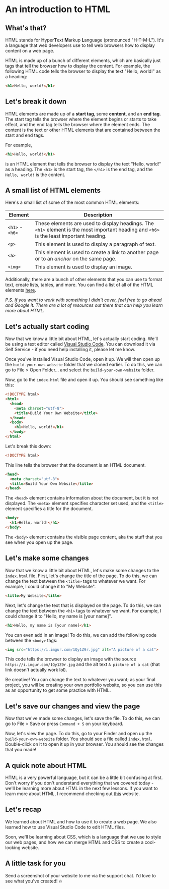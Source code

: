 # An introduction to HTML

## What's that?

HTML stands for **H**yper**T**ext **M**arkup **L**anguage (pronounced "H-T-M-L"). It's a language that web developers use to tell web browsers how to display content on a web page.

HTML is made up of a bunch of different elements, which are basically just tags that tell the browser how to display the content. For example, the following HTML code tells the browser to display the text "Hello, world!" as a heading:

```html
<h1>Hello, world!</h1>
```

## Let's break it down

HTML elements are made up of a **start tag**, some **content**, and an **end tag**. The start tag tells the browser where the element begins or starts to take effect, and the end tag tells the browser where the element ends. The content is the text or other HTML elements that are contained between the start and end tags.

For example,

```html
<h1>Hello, world!</h1>
```

is an HTML element that tells the browser to display the text "Hello, world!" as a heading. The `<h1>` is the start tag, the `</h1>` is the end tag, and the `Hello, world!` is the content.

## A small list of HTML elements

Here's a small list of some of the most common HTML elements:

| Element | Description |
| ------- | ----------- |
| `<h1>` - `<h6>` | These elements are used to display headings. The `<h1>` element is the most important heading and `<h6>` is the least important heading. |
| `<p>` | This element is used to display a paragraph of text. |
| `<a>` | This element is used to create a link to another page or to an *anchor* on the same page. |
| `<img>` | This element is used to display an image. |

Additionally, there are a bunch of other elements that you can use to format text, create lists, tables, and more. You can find a list of all of the HTML elements [here](https://developer.mozilla.org/en-US/docs/Web/HTML/Element).

*P.S. If you want to work with something I didn't cover, feel free to go ahead and Google it. There are a lot of resources out there that can help you learn more about HTML.*

## Let's actually start coding

Now that we know a little bit about HTML, let's actually start coding. We'll be using a text editor called [Visual Studio Code](https://code.visualstudio.com/). You can download it via Self Service - if you need help installing it, please let me know.

Once you've installed Visual Studio Code, open it up. We will then open up the `build-your-own-website` folder that we cloned earlier. To do this, we can go to File > Open Folder... and select the `build-your-own-website` folder.

Now, go to the `index.html` file and open it up. You should see something like this:

```html
<!DOCTYPE html>
<html>
  <head>
    <meta charset="utf-8">
    <title>Build Your Own Website</title>
  </head>
  <body>
    <h1>Hello, world!</h1>
  </body>
</html>
```

Let's break this down:

```html
<!DOCTYPE html>
```

This line tells the browser that the document is an HTML document.

```html
<head>
  <meta charset="utf-8">
  <title>Build Your Own Website</title>
</head>
```

The `<head>` element contains information about the document, but it is not displayed. The `<meta>` element specifies character set used, and the `<title>` element specifies a title for the document.

```html
<body>
  <h1>Hello, world!</h1>
</body>
```

The `<body>` element contains the visible page content, aka the stuff that you see when you open up the page.

## Let's make some changes

Now that we know a little bit about HTML, let's make some changes to the `index.html` file. First, let's change the title of the page. To do this, we can change the text between the `<title>` tags to whatever we want. For example, I could change it to "My Website".

```html
<title>My Website</title>
```

Next, let's change the text that is displayed on the page. To do this, we can change the text between the `<h1>` tags to whatever we want. For example, I could change it to "Hello, my name is [your name]".

```html
<h1>Hello, my name is [your name]</h1>
```

You can even add in an image! To do this, we can add the following code between the `<body>` tags:

```html
<img src="https://i.imgur.com/1Qy1Z9r.jpg" alt="A picture of a cat">
```

This code tells the browser to display an image with the source `https://i.imgur.com/1Qy1Z9r.jpg` and the alt text `A picture of a cat` (that link doesn't actually work lol).

Be creative! You can change the text to whatever you want; as your final project, you will be creating your own portfolio website, so you can use this as an opportunity to get some practice with HTML.

## Let's save our changes and view the page

Now that we've made some changes, let's save the file. To do this, we can go to File > Save or press `Command + S` on your keyboard.

Now, let's view the page. To do this, go to your Finder and open up the `build-your-own-website` folder. You should see a file called `index.html`. Double-click on it to open it up in your browser. You should see the changes that you made!

## A quick note about HTML

HTML is a very powerful language, but it can be a little bit confusing at first. Don't worry if you don't understand everything that we covered today - we'll be learning more about HTML in the next few lessons. If you want to learn more about HTML, I recommend checking out [this](https://www.w3schools.com/html/) website.

## Let's recap

We learned about HTML and how to use it to create a web page. We also learned how to use Visual Studio Code to edit HTML files.

Soon, we'll be learning about CSS, which is a language that we use to style our web pages, and how we can merge HTML and CSS to create a cool-looking website.

## A little task for you

Send a screenshot of your website to me via the support chat. I'd love to see what you've created! 🔥
